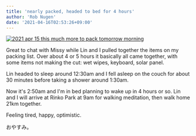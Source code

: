 ```yaml
---
title: 'nearly packed, headed to bed for 4 hours'
author: 'Rob Nugen'
date: '2021-04-16T02:53:26+09:00'
---
```


[![2021 apr 15 this much more to pack tomorrow morning](//b.robnugen.com/quests/walk-to-niigata/2021/en_route/day-01/thumbs/2021_apr_15_this_much_more_to_pack_tomorrow_morning.jpeg)](//b.robnugen.com/quests/walk-to-niigata/2021/en_route/day-01/2021_apr_15_this_much_more_to_pack_tomorrow_morning.jpeg)   

Great to chat with Missy while Lin and I pulled together the items on my packing list.  Over about 4 or 5 hours it basically all came together, with some items not making the cut: wet wipes, keyboard, solar panel.

Lin headed to sleep around 12:30am and I fell asleep on the couch for about 30 minutes before taking a shower around 1:30am.

Now it's 2:50am and I'm in bed planning to wake up in 4 hours or so.  Lin and I will arrive at Rinko Park at 9am for walking meditation, then walk home 21km together.

Feeling tired, happy, optimistic.

おやすみ。
